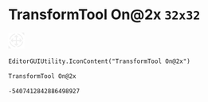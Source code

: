 # TransformTool On@2x `32x32`
<img src="/img/TransformTool%20On@2x.png" width=32 height=32>

``` CSharp
EditorGUIUtility.IconContent("TransformTool On@2x")
```
```
TransformTool On@2x
```
```
-5407412842886498927
```
